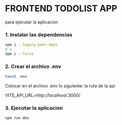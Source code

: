 # FRONTEND TODOLIST APP

para ejecutar la aplicacion

### 1. Instalar las dependencias

```bash
npm i --legacy-peer-deps
# o
npm i --force
```

### 2. Crear el archivo .env

```bash
touch .env
```

Colocar en el archivo .env lo siguiente:
la ruta de la api

VITE_API_URL=http://localhost:3000/

### 3. Ejecutar la aplicacion

```bash
npm run dev
```

